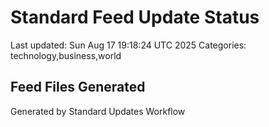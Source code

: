 # Standard Feed Update Status
Last updated: Sun Aug 17 19:18:24 UTC 2025
Categories: technology,business,world

## Feed Files Generated

Generated by Standard Updates Workflow
